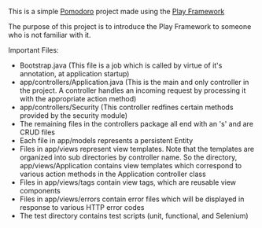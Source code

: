 This is a simple [Pomodoro](http://en.wikipedia.org/wiki/Pomodoro_Technique) project made using the [Play Framework](http://www.playframework.org)

The purpose of this project is to introduce the Play Framework to someone who is not familiar with it.

Important Files:

+ Bootstrap.java (This file is a job which is called by virtue of it's annotation, at application startup)
+ app/controllers/Application.java (This is the main and only controller in the project. A controller handles an incoming request by processing it with the appropriate action method)
+ app/controllers/Security (This controller redfines certain methods provided by the security module)
+ The remaining files in the controllers package all end with an 's' and are CRUD files
+ Each file in app/models represents a persistent Entity
+ Files in app/views represent view templates. Note that the templates are organized into sub directories by controller name. So the directory, app/views/Application contains view templates which correspond to various action methods in the Application controller class
+ Files in app/views/tags contain view tags, which are reusable view components
+ Files in app/views/errors contain error files which will be displayed in response to various HTTP error codes
+ The test directory contains test scripts (unit, functional, and Selenium) 

